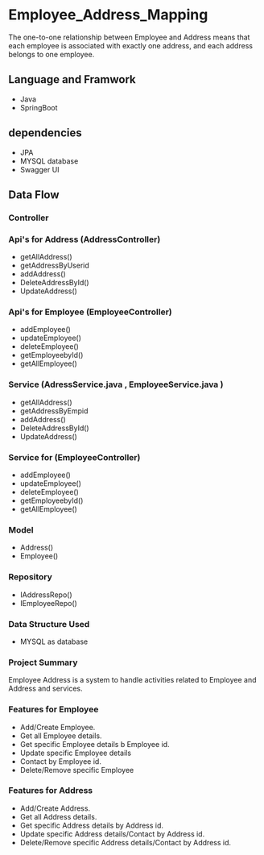 # Employee_Address_Mapping
The one-to-one relationship between Employee and Address means that each employee is associated with exactly one address, and each address belongs to one employee.
## Language and Framwork
* Java 
* SpringBoot 

## dependencies
* JPA  
* MYSQL database 
* Swagger UI
## Data Flow
### Controller
 ### Api's for Address (AddressController)
  * getAllAddress()
  * getAddressByUserid
  * addAddress()
  * DeleteAddressById()
  * UpdateAddress()

 ###  Api's for Employee (EmployeeController)
  * addEmployee()
  * updateEmployee()
  * deleteEmployee()
  * getEmployeebyId()
  * getAllEmployee()
### Service (AdressService.java , EmployeeService.java )
 
  * getAllAddress()
  * getAddressByEmpid
  * addAddress()
  * DeleteAddressById()
  * UpdateAddress()

 ### Service for (EmployeeController)
  * addEmployee()
  * updateEmployee()
  * deleteEmployee()
  * getEmployeebyId()
  * getAllEmployee()
### Model
 * Address()
 * Employee()
### Repository
 * IAddressRepo()
 * IEmployeeRepo()
### Data Structure Used
 * MYSQL as database
### Project Summary
Employee Address is a system to handle activities related to Employee and Address and services.

### Features for Employee
* Add/Create Employee.
* Get all Employee details.
* Get specific Employee details b Employee id.
* Update specific Employee details 
* Contact by Employee id.
* Delete/Remove specific Employee 

### Features for Address
* Add/Create Address.
* Get all Address details.
* Get specific Address details by Address id.
* Update specific Address details/Contact by Address id.
*  Delete/Remove specific Address details/Contact by Address id.
